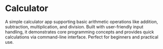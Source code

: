 # Calculator
A simple calculator app supporting basic arithmetic operations like addition, subtraction, multiplication, and division. Built with user-friendly input handling, it demonstrates core programming concepts and provides quick calculations via command-line interface. Perfect for beginners and practical use.
